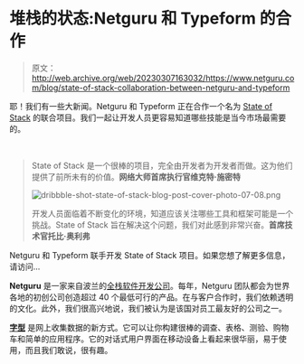 # 堆栈的状态:Netguru 和 Typeform 的合作

> 原文：<http://web.archive.org/web/20230307163032/https://www.netguru.com/blog/state-of-stack-collaboration-between-netguru-and-typeform>

 耶！我们有一些大新闻。Netguru 和 Typeform 正在合作一个名为 [State of Stack](http://web.archive.org/web/20220925215059/https://www.netguru.com/state-of-stack#/) 的联合项目。我们一起让开发人员更容易知道哪些技能是当今市场最需要的。

![](img/ee075ce695870463d9cb0fedebaa458a.png)

> State of Stack 是一个很棒的项目，完全由开发者为开发者而做。这为他们提供了前所未有的价值。**网络大师首席执行官维克特·施密特**
> 
> ![dribbble-shot-state-of-stack-blog-post-cover-photo-07-08.png](img/cdb7c157adae8c400c407985bd9cf197.png)
> 
> 开发人员面临着不断变化的环境，知道应该关注哪些工具和框架可能是一个挑战。State of Stack 旨在解决这个问题，我们对此感到非常兴奋。**首席技术官托比·奥利弗**

Netguru 和 Typeform 联手开发 State of Stack 项目。如果您想了解更多信息，请访问...

**Netguru** 是一家来自波兰的[全栈软件开发公司](/web/20220925215059/https://www.netguru.com/services/software-development)。每年，Netguru 团队都会为世界各地的初创公司创造超过 40 个最低可行的产品。在与客户合作时，我们依赖透明的文化。此外，我们很高兴地说，我们被认为是该国对员工最友好的公司之一。

**[字型](http://web.archive.org/web/20220925215059/https://www.typeform.com/)** 是网上收集数据的新方式。它可以让你构建很棒的调查、表格、测验、购物车和简单的应用程序。它的对话式用户界面在移动设备上看起来很华丽，易于使用，而且我们敢说，很有趣。